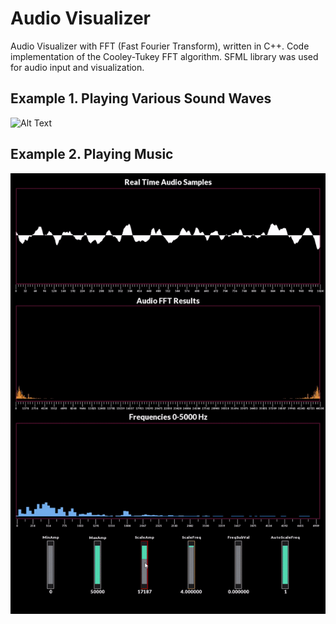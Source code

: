 # Audio Visualizer
Audio Visualizer with FFT (Fast Fourier Transform), written in  C++. Code implementation of the Cooley-Tukey FFT algorithm. SFML library was used for audio input and visualization.
## Example 1. Playing Various Sound Waves
![Alt Text](doc/gifs/avfft_example1_waves.gif)
## Example 2. Playing Music
![Alt Text](doc/gifs/avfft_example2_music.gif)
